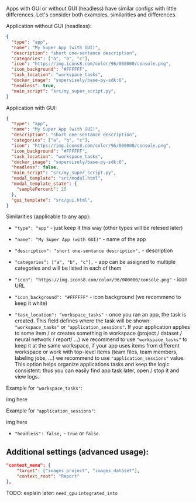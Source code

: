 Apps with GUI or without GUI (headless) have similar configs with little differences. Let's consider both examples, similarities and differences.  

Application without GUI (headless):
```json
{
  "type": "app",
  "name": "My Super App (with GUI)",
  "description": "short one-sentance description",
  "categories": ["a", "b", "c"],
  "icon": "https://img.icons8.com/color/96/000000/console.png",
  "icon_background": "#FFFFFF",
  "task_location": "workspace_tasks",
  "docker_image": "supervisely/base-py-sdk:6",
  "headless": true,
  "main_script": "src/my_super_script.py",
}
```


Application with GUI:
```json
{
  "type": "app",
  "name": "My Super App (with GUI)",
  "description": "short one-sentance description",
  "categories": ["a", "b", "c"],
  "icon": "https://img.icons8.com/color/96/000000/console.png",
  "icon_background": "#FFFFFF",
  "task_location": "workspace_tasks",
  "docker_image": "supervisely/base-py-sdk:6",
  "headless": false,
  "main_script": "src/my_super_script.py",
  "modal_template": "src/modal.html",
  "modal_template_state": {
    "samplePercent": 25
  },
  "gui_template": "src/gui.html",
}
```


Similarities (applicable to any app):
- `"type": "app"` - just keep it this way (other types will be relesed later)
- `"name": "My Super App (with GUI)"` - name of the app
- `"description": "short one-sentance description",` - description
- `"categories": ["a", "b", "c"],` - app can be assigned to multiple categories and will be listed in each of them
- `"icon": "https://img.icons8.com/color/96/000000/console.png"` - icon URL
- `"icon_background": "#FFFFFF"` - icon background (we recommend to keep it white)


- `"task_location": "workspace_tasks"` - once you ran an app, the task is created. This field defines where the task will be shown: `"workspace_tasks"` or `"application_sessions"`. If your application applies to some item / or creates something in workspace (project / dataset / neural network / report/ ...) we recommend to use `"workspace_tasks"` to keep it at the same workspace, if your app uses items from different workspace or work with top-level items (team files, team members, labeling jobs, ...) we recommend to use `"application_sessions"` value. This option helps organize applications tasks and keep the logic consistent: thus you can easily find app task later, open / stop it and view logs. 

Example for `"workspace_tasks"`: 

img here


Example for `"application_sessions"`: 

img here




- `"headless": false,` - `true` or `false`.  



## Additional settings (advanced usage):
```json
"context_menu": {
    "target": ["images_project", "images_dataset"],
    "context_root": "Report"
},
```

TODO: explain later:
`need_gpu`
`integrated_into`
